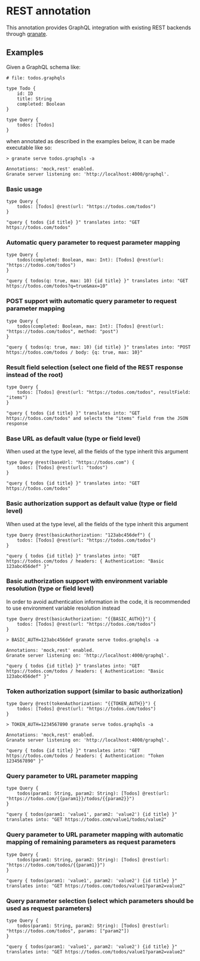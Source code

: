 # REST annotation

This annotation provides GraphQL integration with existing REST backends through [granate](https://github.com/almilo/granate).

## Examples

Given a GraphQL schema like:

```
# file: todos.graphqls

type Todo {
    id: ID
    title: String
    completed: Boolean
}

type Query {
    todos: [Todos]
}
```

when annotated as described in the examples below, it can be made executable like so:

```
> granate serve todos.graphqls -a

Annotations: 'mock,rest' enabled.
Granate server listening on: 'http://localhost:4000/graphql'.
```

### Basic usage

```
type Query {
    todos: [Todos] @rest(url: "https://todos.com/todos")
}
```

```
"query { todos {id title} }" translates into: "GET https://todos.com/todos"
```

### Automatic query parameter to request parameter mapping

```
type Query {
    todos(completed: Boolean, max: Int): [Todos] @rest(url: "https://todos.com/todos")
}
```

```
"query { todos(q: true, max: 10) {id title} }" translates into: "GET https://todos.com/todos?q=true&max=10"
```

### POST support with automatic query parameter to request parameter mapping

```
type Query {
    todos(completed: Boolean, max: Int): [Todos] @rest(url: "https://todos.com/todos", method: "post")
}
```

```
"query { todos(q: true, max: 10) {id title} }" translates into: "POST https://todos.com/todos / body: {q: true, max: 10}"
```

### Result field selection (select one field of the REST response instead of the root)

```
type Query {
    todos: [Todos] @rest(url: "https://todos.com/todos", resultField: "items")
}
```

```
"query { todos {id title} }" translates into: "GET https://todos.com/todos" and selects the "items" field from the JSON response
```

### Base URL as default value (type or field level)
When used at the type level, all the fields of the type inherit this argument

```
type Query @rest(baseUrl: "https://todos.com") {
    todos: [Todos] @rest(url: "todos")
}
```

```
"query { todos {id title} }" translates into: "GET https://todos.com/todos"
```

### Basic authorization support as default value (type or field level)
When used at the type level, all the fields of the type inherit this argument

```
type Query @rest(basicAuthorization: "123abc456def") {
    todos: [Todos] @rest(url: "https://todos.com/todos")
}
```

```
"query { todos {id title} }" translates into: "GET https://todos.com/todos / headers: { Authentication: "Basic 123abc456def" }"
```

### Basic authorization support with environment variable resolution (type or field level)
In order to avoid authentication information in the code, it is recommended to use environment variable resolution instead

```
type Query @rest(basicAuthorization: "{{BASIC_AUTH}}") {
    todos: [Todos] @rest(url: "https://todos.com/todos")
}
```

```
> BASIC_AUTH=123abc456def granate serve todos.graphqls -a

Annotations: 'mock,rest' enabled.
Granate server listening on: 'http://localhost:4000/graphql'.
```

```
"query { todos {id title} }" translates into: "GET https://todos.com/todos / headers: { Authentication: "Basic 123abc456def" }"
```

### Token authorization support (similar to basic authorization)

```
type Query @rest(tokenAuthorization: "{{TOKEN_AUTH}}") {
    todos: [Todos] @rest(url: "https://todos.com/todos")
}
```

```
> TOKEN_AUTH=1234567890 granate serve todos.graphqls -a

Annotations: 'mock,rest' enabled.
Granate server listening on: 'http://localhost:4000/graphql'.
```

```
"query { todos {id title} }" translates into: "GET https://todos.com/todos / headers: { Authentication: "Token 1234567890" }"
```

### Query parameter to URL parameter mapping

```
type Query {
    todos(param1: String, param2: String): [Todos] @rest(url: "https://todos.com/{{param1}}/todos/{{param2}}")
}
```

```
"query { todos(param1: 'value1', param2: 'value2') {id title} }" translates into: "GET https://todos.com/value1/todos/value2"
```

### Query parameter to URL parameter mapping with automatic mapping of remaining parameters as request parameters

```
type Query {
    todos(param1: String, param2: String): [Todos] @rest(url: "https://todos.com/todos/{{param1}}")
}
```

```
"query { todos(param1: 'value1', param2: 'value2') {id title} }" translates into: "GET https://todos.com/todos/value1?param2=value2"
```

### Query parameter selection (select which parameters should be used as request parameters)

```
type Query {
    todos(param1: String, param2: String): [Todos] @rest(url: "https://todos.com/todos", params: ["param2"])
}
```

```
"query { todos(param1: 'value1', param2: 'value2') {id title} }" translates into: "GET https://todos.com/todos/value1?param2=value2"
```
